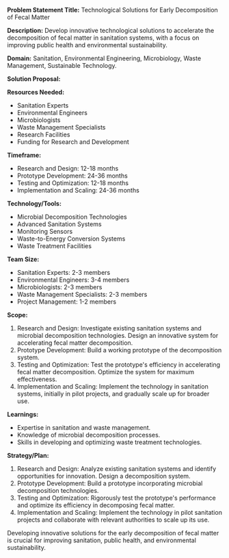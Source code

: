 **Problem Statement Title:** Technological Solutions for Early Decomposition of Fecal Matter

**Description:** Develop innovative technological solutions to accelerate the decomposition of fecal matter in sanitation systems, with a focus on improving public health and environmental sustainability.

**Domain:** Sanitation, Environmental Engineering, Microbiology, Waste Management, Sustainable Technology.

**Solution Proposal:**

**Resources Needed:**
- Sanitation Experts
- Environmental Engineers
- Microbiologists
- Waste Management Specialists
- Research Facilities
- Funding for Research and Development

**Timeframe:**
- Research and Design: 12-18 months
- Prototype Development: 24-36 months
- Testing and Optimization: 12-18 months
- Implementation and Scaling: 24-36 months

**Technology/Tools:**
- Microbial Decomposition Technologies
- Advanced Sanitation Systems
- Monitoring Sensors
- Waste-to-Energy Conversion Systems
- Waste Treatment Facilities

**Team Size:**
- Sanitation Experts: 2-3 members
- Environmental Engineers: 3-4 members
- Microbiologists: 2-3 members
- Waste Management Specialists: 2-3 members
- Project Management: 1-2 members

**Scope:**
1. Research and Design: Investigate existing sanitation systems and microbial decomposition technologies. Design an innovative system for accelerating fecal matter decomposition.
2. Prototype Development: Build a working prototype of the decomposition system.
3. Testing and Optimization: Test the prototype's efficiency in accelerating fecal matter decomposition. Optimize the system for maximum effectiveness.
4. Implementation and Scaling: Implement the technology in sanitation systems, initially in pilot projects, and gradually scale up for broader use.

**Learnings:**
- Expertise in sanitation and waste management.
- Knowledge of microbial decomposition processes.
- Skills in developing and optimizing waste treatment technologies.

**Strategy/Plan:**
1. Research and Design: Analyze existing sanitation systems and identify opportunities for innovation. Design a decomposition system.
2. Prototype Development: Build a prototype incorporating microbial decomposition technologies.
3. Testing and Optimization: Rigorously test the prototype's performance and optimize its efficiency in decomposing fecal matter.
4. Implementation and Scaling: Implement the technology in pilot sanitation projects and collaborate with relevant authorities to scale up its use.

Developing innovative solutions for the early decomposition of fecal matter is crucial for improving sanitation, public health, and environmental sustainability.